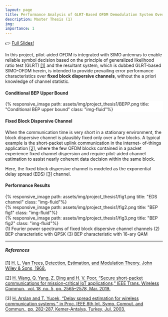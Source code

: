 ```yaml
---
layout: page
title: Performance Analysis of GLRT-Based OFDM Demodulation System Over Fixed Block Dispersive Channel
description: Master Thesis (1)
img: 
importance: 1
---
```


:point_right: [Full Slides!](/assets/pdf/thesis_slides.pdf)

In this project, pilot-aided OFDM is integrated with SIMO antennas to enable reliable symbol decision based on the principle of generalized likelihood ratio test (GLRT) [[1]](#references) and the resultant system, which is dubbed GLRT-based SIMO-OFDM herein, is intended to provide prevailing error performance characteristics over **fixed block dispersive channels**, without the a priori knowledge of channel statistic.

#### Conditional BEP Upper Bound

<div class="w-100 p-3" style="background-color: #FFF;">{% responsive_image path: assets/img/project_thesis1/BEPP.png title: "Conditional BEP upper bound" class: "img-fluid"%}</div>

#### Fixed Block Dispersive Channel
When the communication time is very short in a stationary environment, the block dispersive channel is plausibly fixed only over a few blocks. A typical example is the short-packet uplink communication in the internet- of-things application [[2]](#references), where the few OFDM blocks contained in a packet experience fixed channel dispersion and require pilot-aided channel estimation to assist nearly coherent data decision within the same block.

Here, the fixed block dispersive channel is modeled as the exponential delay spread (EDS) [[3]](#references) channel.


#### Performance Results

<div class="container">
  <div class="row">
    <div class="col">
      {% responsive_image path: assets/img/project_thesis1/fig1.png title: "EDS channel" class: "img-fluid"%}
    </div>
    <div class="col">
      {% responsive_image path: assets/img/project_thesis1/fig2.png title: "BEP fig1" class: "img-fluid"%}
    </div>
    <div class="col">
      {% responsive_image path: assets/img/project_thesis1/fig3.png title: "BEP fig2" class: "img-fluid"%}
    </div>
  </div>
</div>
<div class="caption">
    (1) Fourier power spectrums of fixed block dispersive channel channels
    (2) BEP characteristic with QPSK
    (3) BEP characteristic with 16-ary QAM
</div>

---
##### References
[1] [H. L. Van Trees, Detection, Estimation, and Modulation Theory. John Wiley & Sons, 1968.](https://www.wiley.com/en-us/Detection+Estimation+and+Modulation+Theory%2C+Part+I%3A+Detection%2C+Estimation%2C+and+Filtering+Theory%2C+2nd+Edition-p-9780470542965)

[2] [H. Wang, Q. Yang, Z. Ding and H. V. Poor, “Secure short-packet communications for mission-critical IoT applications,” IEEE Trans. Wireless Commun., vol. 18, no. 5, pp. 2565–2578, Mar. 2019.](https://ieeexplore.ieee.org/document/8672179)

[3] [H. Arslan and T. Yucek, “Delay spread estimation for wireless communication systems,” in Proc. IEEE 8th Int. Symp. Comput. and Commun., pp. 282-287, Kemer-Antalya, Turkey, Jul. 2003.](https://citeseerx.ist.psu.edu/viewdoc/download?doi=10.1.1.1071.8614&rep=rep1&type=pdf)
